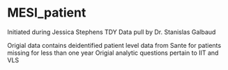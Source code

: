 # MESI_patient

Initiated during Jessica Stephens TDY
Data pull by Dr. Stanislas Galbaud

Origial data contains deidentified patient level data from Sante for patients missing for less than one year
Origial analytic questions pertain to IIT and VLS
